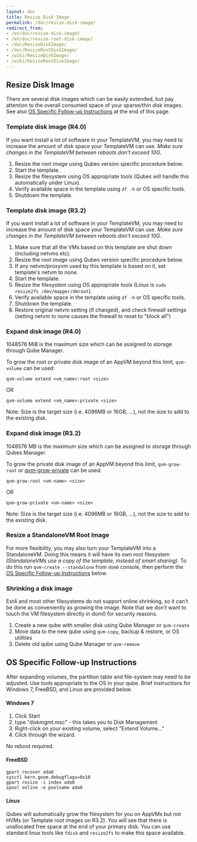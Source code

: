 ```yaml
---
layout: doc
title: Resize Disk Image
permalink: /doc/resize-disk-image/
redirect_from:
- /en/doc/resize-disk-image/
- /en/doc/resize-root-disk-image/
- /doc/ResizeDiskImage/
- /doc/ResizeRootDiskImage/
- /wiki/ResizeDiskImage/
- /wiki/ResizeRootDiskImage/
---
```


Resize Disk Image
-----------------

There are several disk images which can be easily extended, but pay attention to the overall consumed space of your sparse/thin disk images.
See also [OS Specific Follow-up Instructions](/doc/resize-disk-image/#os-specific-follow-up-instructions) at the end of this page.


### Template disk image (R4.0)

If you want install a lot of software in your TemplateVM, you may need to increase the amount of disk space your TemplateVM can use. 
*Make sure changes in the TemplateVM between reboots don't exceed 10G.*

1.  Resize the *root image* using Qubes version specific procedure below.
2.  Start the template.
3.  Resize the filesystem using OS appropriate tools (Qubes will handle this automatically under Linux).
4.  Verify available space in the template using `df -h` or OS specific tools.
5.  Shutdown the template.

### Template disk image (R3.2)

If you want install a lot of software in your TemplateVM, you may need to increase the amount of disk space your TemplateVM can use. 
*Make sure changes in the TemplateVM between reboots don't exceed 10G.*

1.  Make sure that all the VMs based on this template are shut down (including netvms etc).
2.  Resize the *root image* using Qubes version specific procedure below.
3.  If any netvm/proxyvm used by this template is based on it, set template's netvm to none.
4.  Start the template.
5.  Resize the filesystem using OS appropriate tools (Linux is `sudo resize2fs /dev/mapper/dmroot`).
6.  Verify available space in the template using `df -h` or OS specific tools.
7.  Shutdown the template.
8.  Restore original netvm setting (if changed), and check firewall settings (setting netvm to none causes the firewall to reset to "block all")

### Expand disk image (R4.0)

1048576 MiB is the maximum size which can be assigned to storage through Qube Manager.

To grow the root or private disk image of an AppVM beyond this limit, `qvm-volume` can be used:

~~~
qvm-volume extend <vm_name>:root <size>
~~~
OR
~~~
qvm-volume extend <vm_name>:private <size>
~~~

Note: Size is the target size (i.e. 4096MB or 16GB, ...), not the size to add to the existing disk.

### Expand disk image (R3.2)

1048576 MB is the maximum size which can be assigned to storage through Qubes Manager.

To grow the private disk image of an AppVM beyond this limit, `qvm-grow-root` or [qvm-grow-private](/doc/dom0-tools/qvm-grow-private/) can be used:

~~~
qvm-grow-root <vm-name> <size>
~~~
OR
~~~
qvm-grow-private <vm-name> <size>
~~~

Note: Size is the target size (i.e. 4096MB or 16GB, ...), not the size to add to the existing disk. 

### Resize a StandaloneVM Root Image

For more flexibility, you may also turn your TemplateVM into a StandaloneVM.
Doing this means it will have its own root filesystem *(StandaloneVMs use a copy of the template, instead of smart sharing)*.
To do this run `qvm-create --standalone` from `dom0` console, then perform the [OS Specific Follow-up Instructions](/doc/resize-disk-image/#os-specific-follow-up-instructions) below.

### Shrinking a disk image

Ext4 and most other filesystems do not support online shrinking, so it can't be done as conveniently as growing the image.
Note that we don't want to touch the VM filesystem directly in dom0 for security reasons. 

1.  Create a new qube with smaller disk using Qube Manager or `qvm-create`
2.  Move data to the new qube using `qvm-copy`, backup & restore, or OS utilities
3.  Delete old qube using Qube Manager or `qvm-remove`

OS Specific Follow-up Instructions
-----------------

After expanding volumes, the partition table and file-system may need to be adjusted.
Use tools appropriate to the OS in your qube.
Brief instructions for Windows 7, FreeBSD, and Linux are provided below.

#### Windows 7

1.  Click Start
2.  type "diskmgmt.msc" - this takes you to Disk Management
3.  Right-click on your existing volume, select "Extend Volume..."
4.  Click through the wizard.

No reboot required.

#### FreeBSD

~~~
gpart recover ada0
sysctl kern.geom.debugflags=0x10
gpart resize -i index ada0
zpool online -e poolname ada0
~~~

#### Linux

Qubes will automatically grow the filesystem for you on AppVMs but not HVMs (or Template root images on R3.2).
You will see that there is unallocated free space at the end of your primary disk.
You can use standard linux tools like `fdisk` and `resize2fs` to make this space available.
